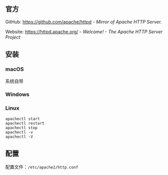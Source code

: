 ## 官方

GitHub: https://github.com/apache/httpd - *Mirror of Apache HTTP Server.*

Website: https://httpd.apache.org/ - *Welcome! - The Apache HTTP Server Project*

## 安装

### macOS

系统自带



### Windows

### Linux



```shell
apachectl start
apachectl restart
apachectl stop
apachectl -v
apachectl -V
```



## 配置

配置文件：`/etc/apache2/http.conf`